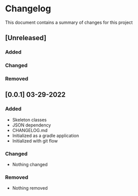 # Changelog
This document contains a summary of changes for this project

## [Unreleased]
### Added

### Changed

### Removed

## [0.0.1] 03-29-2022
### Added
- Skeleton classes
- JSON dependency
- CHANGELOG.md
- Initialized as a gradle application
- Initialized with git flow
### Changed
- Nothing changed
### Removed
- Nothing removed
